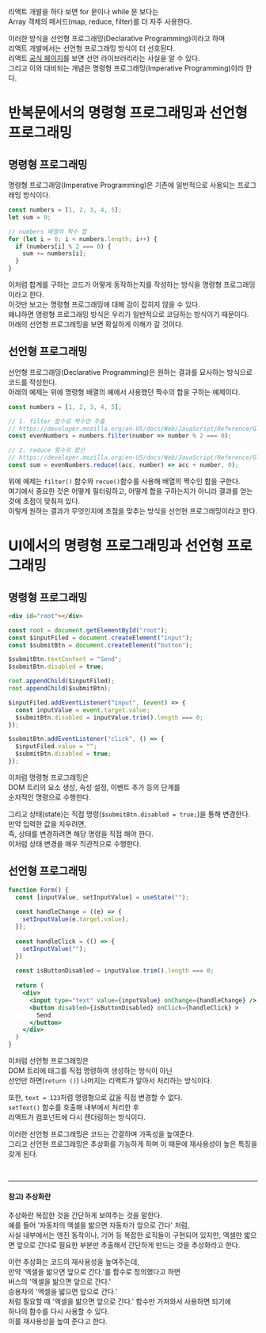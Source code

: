 리액트 개발을 하다 보면 for 문이나 while 문 보다는  
Array 객체의 메서드(map, reduce, filter)를 더 자주 사용한다.

이러한 방식을 선언형 프로그래밍(Declarative Programming)이라고 하며  
리액트 개발에서는 선언형 프로그래밍 방식이 더 선호된다.  
리액트 [공식 페이지](https://ko.legacy.reactjs.org/)를 보면 선언 라이브러리라는 사실을 알 수 있다.  
그리고 이와 대비되는 개념은 명령형 프로그래밍(Imperative Programming)이라 한다.

# 반복문에서의 명령형 프로그래밍과 선언형 프로그래밍

## 명령형 프로그래밍
명령형 프로그래밍(Imperative Programming)은 기존에 일반적으로 사용되는 프로그래밍 방식이다.

```javascript
const numbers = [1, 2, 3, 4, 5];
let sum = 0;

// numbers 배열의 짝수 합
for (let i = 0; i < numbers.length; i++) {
  if (numbers[i] % 2 === 0) {
    sum += numbers[i];
  }
}
```
이처럼 합계를 구하는 코드가 어떻게 동작하는지를 작성하는 방식을 명령형 프로그래밍이라고 한다.  
이것만 보고는 명령형 프로그래밍에 대해 감이 잡히지 않을 수 있다.  
왜냐하면 명령형 프로그래밍 방식은 우리가 일반적으로 코딩하는 방식이기 때문이다.  
아래의 선언형 프로그래밍을 보면 확실하게 이해가 갈 것이다.

## 선언형 프로그래밍
선언형 프로그래밍(Declarative Programming)은 원하는 결과를 묘사하는 방식으로 코드를 작성한다.  
아래의 예제는 위에 명령형 배열의 예에서 사용했던 짝수의 합을 구하는 예제이다.

```javascript
const numbers = [1, 2, 3, 4, 5];

// 1. filter 함수로 짝수만 추출
// https://developer.mozilla.org/en-US/docs/Web/JavaScript/Reference/Global_Objects/Array/filter
const evenNumbers = numbers.filter(number => number % 2 === 0);

// 2. reduce 함수로 합산
// https://developer.mozilla.org/en-US/docs/Web/JavaScript/Reference/Global_Objects/Array/reduce
const sum = evenNumbers.reduce((acc, number) => acc + number, 0);
```

위에 예제는 `filter()` 함수와 `recue()`함수를 사용해 배열의 짝수인 합을 구한다.  
여기에서 중요한 것은 어떻게 필터링하고, 어떻게 합을 구하는지가 아니라 결과를 얻는 것에 초점이 맞춰져 있다.  
이렇게 원하는 결과가 무엇인지에 초점을 맞추는 방식을 선언현 프로그래밍이라고 한다.

# UI에서의 명령형 프로그래밍과 선언형 프로그래밍
## 명령형 프로그래밍
```html
<div id="root"></div>
```
```javascript
const root = document.getElementById("root");
const $inputFiled = document.createElement("input");
const $submitBtn = document.createElement("button");

$submitBtn.textContent = "Send";
$submitBtn.disabled = true;

root.appendChild($inputFiled);
root.appendChild($submitBtn);

$inputFiled.addEventListener("input", (event) => {
  const inputValue = event.target.value;
  $submitBtn.disabled = inputValue.trim().length === 0;
});

$submitBtn.addEventListener("click", () => {
  $inputFiled.value = "";
  $submitBtn.disabled = true;
});
```

이처럼 명령형 프로그래밍은  
DOM 트리의 요소 생성, 속성 설정, 이벤트 추가 등의 단계를  
순차적인 명령으로 수행한다.

그리고 상태(state)는 직접 명령(`$submitBtn.disabled = true;`)을 통해 변경한다.  
만약 입력한 값을 지우려면,  
즉, 상태를 변경하려면 해당 명령을 직접 해야 한다.  
이처럼 상태 변경을 매우 직관적으로 수행한다.

## 선언형 프로그래밍
```jsx
function Form() {
  const [inputValue, setInputValue] = useState("");
  
  const handleChange = ((e) => {
    setInputValue(e.target.value);
  });
  
  const handleClick = (() => {
    setInputValue("");
  })
  
  const isButtonDisabled = inputValue.trim().length === 0;
  
  return (
    <div>
      <input type="text" value={inputValue} onChange={handleChange} />
      <button disabled={isButtonDisabled} onClick={handleClick} >
        Send
      </button>
    </div>
  )
}
```

이처럼 선언형 프로그래밍은  
DOM 트리에 태그를 직접 명령하여 생성하는 방식이 아닌  
선언만 하면(`return ()`) 나머지는 리액트가 알아서 처리하는 방식이다.

또한, `text = 123`처럼 명령형으로 값을 직접 변경할 수 없다.  
`setText()` 함수를 호출해 내부에서 처리한 후  
리액트가 컴포넌트에 다시 렌더링하는 방식이다.

이러한 선언형 프로그래밍은 코드는 간결하며 가독성을 높여준다.    
그리고 선언현 프로그래밍은 추상화를 가능하게 하며 이 때문에 재사용성이 높은 특징을 갖게 된다.

<br>
<hr>

#### 참고) 추상화란 
추상화란 복잡한 것을 간단하게 보여주는 것을 말한다.  
예를 들어 '자동차의 엑셀을 밞으면 자동차가 앞으로 간다' 처럼,  
사실 내부에서는 엔진 동작이나, 기어 등 복잡한 로직들이 구현되어 있지만, 엑셀만 밟으면 앞으로 간다로 필요한 부분만 추출해서 간단하게 만드는 것을 추상화라고 한다.

이런 추상화는 코드의 재사용성을 높여주는데,  
만약 '엑셀을 밞으면 앞으로 간다.'를 함수로 정의했다고 하면  
버스의 '엑셀을 밞으면 앞으로 간다.'  
승용차의 '엑셀을 밟으면 앞으로 간다.'  
처럼 필요할 때 '엑셀을 밞으면 앞으로 간다.' 함수만 가져와서 사용하면 되기에  
하나의 함수를 다시 사용할 수 있다.  
이를 재사용성을 높여 준다고 한다.
